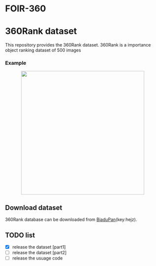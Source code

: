 # FOIR-360
# 360Rank dataset

This repository provides the 360Rank dataset.
360Rank is a importance object ranking dataset of 500 images

### 

### Example

<div align=center><img width="400" height="400" src="https://github.com/noname965/FOIR-360/dataset.png"/></div>


## Download dataset
360Rank database can be downloaded from [BiaduPan](https://pan.baidu.com/s/1uqMPyqj4pznHZc7t4MYhKw)(key:hejz).

## TODO list
- [x] release the dataset [part1]
- [ ] release the dataset [part2]
- [ ] release the usuage code
